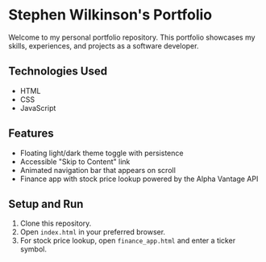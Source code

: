 # Stephen Wilkinson's Portfolio

Welcome to my personal portfolio repository. This portfolio showcases my skills, experiences, and projects as a software developer.


## Technologies Used

- HTML
- CSS
- JavaScript

## Features

 - Floating light/dark theme toggle with persistence
- Accessible "Skip to Content" link
- Animated navigation bar that appears on scroll
- Finance app with stock price lookup powered by the Alpha Vantage API

## Setup and Run

1. Clone this repository.
2. Open `index.html` in your preferred browser.
3. For stock price lookup, open `finance_app.html` and enter a ticker symbol.
